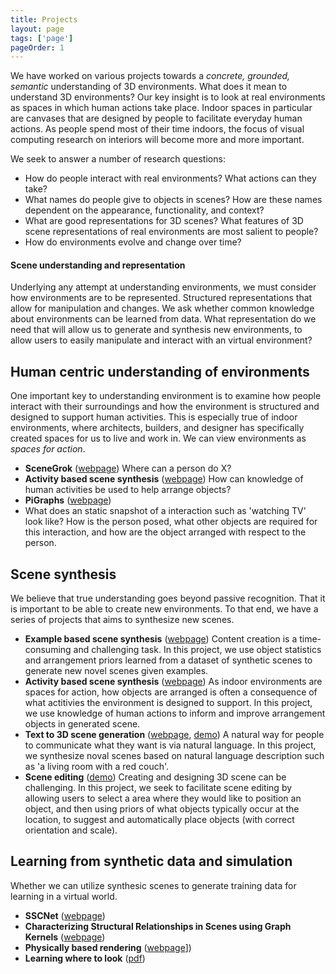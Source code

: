 ```yaml
---
title: Projects
layout: page
tags: ['page']
pageOrder: 1
---
```


We have worked on various projects towards a <em>concrete, grounded, semantic</em> understanding of 3D environments.  What does it mean to understand 3D environments?  Our key insight is to look at real environments as spaces in which human actions take place.  Indoor spaces in particular are canvases that are designed by people to facilitate everyday human actions.  As people spend most of their time indoors, the focus of visual computing research on interiors will become more and more important.

We seek to answer a number of research questions:
- How do people interact with real environments?  What actions can they take?
- What names do people give to objects in scenes?  How are these names dependent on the appearance, functionality, and context?
- What are good representations for 3D scenes?  What features of 3D scene representations of real environments are most salient to people?
- How do environments evolve and change over time?

#### Scene understanding and representation

Underlying any attempt at understanding environments, we must consider how environments are to be represented.  Structured representations that allow for manipulation and changes.  We ask whether common knowledge about environments can be learned from data.  What representation do we need that will allow us to generate and synthesis new environments, to allow users to easily manipulate and interact with an virtual environment? 

## Human centric understanding of environments

One important key to understanding environment is to examine how people interact with their surroundings and how the environment is structured and designed to support human activities.  This is especially true of indoor environments, where architects, builders, and designer has specifically created spaces for us to live and work in.  We can view environments as <em>spaces for action</em>.  
- <b>SceneGrok</b> ([webpage](http://graphics.stanford.edu/projects/scenegrok/))
  Where can a person do X?
- <b>Activity based scene synthesis</b> ([webpage](http://graphics.stanford.edu/projects/actsynth/))
  How can knowledge of human activities be used to help arrange objects?
- <b>PiGraphs</b> ([webpage](http://graphics.stanford.edu/projects/pigraphs/)) 
- What does an static snapshot of a interaction such as 'watching TV' look like?  How is the person posed, what other objects are required for this interaction, and how are the object arranged with respect to the person.

## Scene synthesis
We believe that true understanding goes beyond passive recognition.  That it is important to be able to create new environments.  To that end, we have a series of projects that aims to synthesize new scenes.
- <b>Example based scene synthesis</b> ([webpage](http://graphics.stanford.edu/projects/scenesynth/))  Content creation is a time-consuming and challenging task.  In this project, we use object statistics and arrangement priors learned from a dataset of synthetic scenes to generate new novel scenes given examples. 
- <b>Activity based scene synthesis</b> ([webpage](http://graphics.stanford.edu/projects/actsynth/)) As indoor environments are spaces for action, how objects are arranged is often a consequence of what actitivies the environment is designed to support.  In this project, we use knowledge of human actions to inform and improve arrangement objects in generated scene.
- <b>Text to 3D scene generation</b> ([webpage](https://nlp.stanford.edu/data/text2scene.shtml), [demo](https://dovahkiin.stanford.edu/fuzzybox/text2scene.html)) A natural way for people to communicate what they want is via natural language.  In this project, we synthesize noval scenes based on natural language description such as 'a living room with a red couch'.
- <b>Scene editing</b> ([demo](https://dovahkiin.stanford.edu/fuzzybox/scene-suggest.html))  Creating and designing 3D scene can be challenging.  In this project, we seek to facilitate scene editing by allowing users to select a area where they would like to position an object, and then using priors of what objects typically occur at the location, to suggest and automatically place objects (with correct orientation and scale).

## Learning from synthetic data and simulation
Whether we can utilize synthesic scenes to generate training data for learning in a virtual world.
- <b>SSCNet</b> ([webpage](http://vision.princeton.edu/projects/2016/SSCNet/))
- <b>Characterizing Structural Relationships in Scenes using Graph Kernels</b> ([webpage](http://msavva.github.io/files/graphkernel.pdf))
- <b>Physically based rendering</b> ([webpage](http://robots.princeton.edu/projects/2016/PBRS/)])
- <b>Learning where to look</b> ([pdf](https://arxiv.org/abs/1704.02393))




